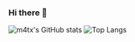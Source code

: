 ### Hi there 👋

<!--
**m4tx/m4tx** is a ✨ _special_ ✨ repository because its `README.md` (this file) appears on your GitHub profile.

Here are some ideas to get you started:

- 🔭 I’m currently working on ...
- 🌱 I’m currently learning ...
- 👯 I’m looking to collaborate on ...
- 🤔 I’m looking for help with ...
- 💬 Ask me about ...
- 📫 How to reach me: ...
- 😄 Pronouns: ...
- ⚡ Fun fact: ...
-->

![m4tx's GitHub stats](https://github-readme-stats.vercel.app/api?username=m4tx&show_icons=true&theme=dracula)
![Top Langs](https://github-readme-stats.vercel.app/api/top-langs/?username=m4tx&layout=compact&theme=dracula&size_weight=0.5&count_weight=0.5)
